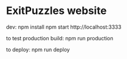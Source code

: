 # ExitPuzzles website

dev:
  npm install
  npm start
  http://localhost:3333

to test production build:
  npm run production

to deploy:
  npm run deploy